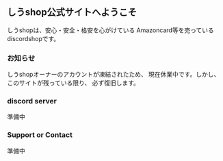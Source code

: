 ## しうshop公式サイトへようこそ

しうshopは、安心・安全・格安を心がけている
Amazoncard等を売っているdiscordshopです。

### お知らせ

しうshopオーナーのアカウントが凍結されたため、
現在休業中です。しかし、このサイトが残っている限り、
必ず復旧します。



### discord server

準備中

### Support or Contact

準備中
